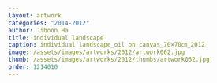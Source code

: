 ```yaml
---
layout: artwork
categories: "2014-2012"
author: Jihoon Ha
title: individual landscape
caption: individual landscape_oil on canvas_70×70㎝_2012
image: /assets/images/artworks/2012/artwork062.jpg
thumb: /assets/images/artworks/2012/thumbs/artwork062.jpg
order: 1214010
---
```

